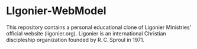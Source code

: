 # LIgonier-WebModel
This repository contains a personal educational clone of Ligonier Ministries' official website (ligonier.org). Ligonier is an international Christian discipleship organization founded by R. C. Sproul in 1971.
